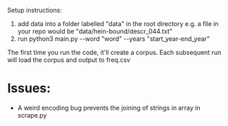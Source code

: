 Setup instructions:
1. add data into a folder labelled "data" in the root directory
    e.g. a file in your repo would be "data/hein-bound/descr_044.txt"
2. run python3 main.py --word "word" --years "start_year-end_year"

The first time you run the code, it'll create a corpus.
Each subsequent run will load the corpus and output to freq.csv

# Issues:
- A weird encoding bug prevents the joining of strings in array in scrape.py